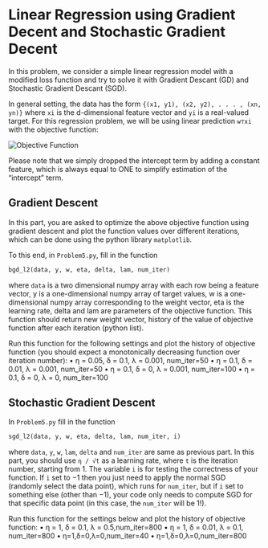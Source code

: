 # Linear Regression using Gradient Decent and Stochastic Gradient Decent

In this problem, we consider a simple linear regression model with a modified loss function and try to solve it with Gradient Descant (GD) and Stochastic Gradient Descant (SGD).

In general setting, the data has the form ```{(x1, y1), (x2, y2), . . . , (xn, yn)}``` where ```xi``` is the d-dimensional feature vector and ```yi``` is a real-valued target. For this regression problem, we will be using linear prediction ```w⊤xi``` with the objective function:

![Objective Function](https://github.com/mrigankdoshy/linear-regression-gd-sgd/blob/main/Function.png?raw=true)

Please note that we simply dropped the intercept term by adding a constant feature, which is always equal to ONE to simplify estimation of the “intercept” term.

## Gradient Descent

In this part, you are asked to optimize the above objective function using gradient descent and plot the function values over different iterations, which can be done using the python library ```matplotlib```.

To this end, in ```Problem5.py```, fill in the function 
```python 
bgd_l2(data, y, w, eta, delta, lam, num_iter)
``` 
where ```data``` is a two dimensional numpy array with each row being a feature vector, y is a one-dimensional numpy array of target values, w is a one-dimensional numpy array corresponding to the weight vector, eta is the learning rate, delta and lam are parameters of the objective function. This function should return new weight vector, history of the value of objective function after each iteration (python list).

Run this function for the following settings and plot the history of objective function (you should expect a monotonically decreasing function over iteration number):
• η = 0.05, δ = 0.1, λ = 0.001, num_iter=50 
• η = 0.1, δ = 0.01, λ = 0.001, num_iter=50 
• η = 0.1, δ = 0, λ = 0.001, num_iter=100 
• η = 0.1, δ = 0, λ = 0, num_iter=100

## Stochastic Gradient Descent

In ```Problem5.py``` fill in the function 
```python 
sgd_l2(data, y, w, eta, delta, lam, num_iter, i)
``` 
where ```data```, ```y```, ```w```, ```lam```, ```delta``` and ```num_iter``` are same as previous part. In this part, you should use ```η / √t``` as a learning rate, where ```t``` is the iteration number, starting from 1. The variable ```i``` is for testing the correctness of your function. If ```i``` set to −1 then you just need to apply the normal SGD (randomly select the data point), which runs for ```num_iter```, but if ```i``` set to something else (other than −1), your code only needs to compute SGD for that specific data point (in this case, the ```num_iter``` will be 1!).

Run this function for the settings below and plot the history of objective function: 
• η = 1, δ = 0.1, λ = 0.5,num_iter=800
• η = 1, δ = 0.01, λ = 0.1, num_iter=800
• η=1,δ=0,λ=0,num_iter=40
• η=1,δ=0,λ=0,num_iter=800
